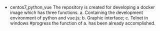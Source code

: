 + centos7_python_vue 
 The repository is created for developing a docker image which has three functions.
a. Containing the development environment of python and vue.js;
b. Graphic interface;
c. Telnet in windows
#progress
the function of a. has been already accomplished.
